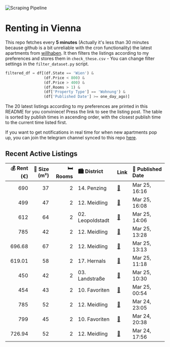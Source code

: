 ![Scraping Pipeline](https://github.com/AthomsG/renting-in-vienna/actions/workflows/run_pipeline.yml/badge.svg)


# Renting in Vienna

This repo fetches every **5 minutes** (Actually it's less than 30 minutes because github is a bit unreliable with the cron functionality) the latest apartments from [willhaben](https://www.willhaben.at/).
It then filters the listings according to my preferences and stores them in `check_these.csv` - You can change filter settings in the `filter_dataset.py` script.

```python
filtered_df = df[(df.State == 'Wien') & 
                 (df.Price < 800) &
                 (df.Price > 400) &
                 (df.Rooms > 1) &
                 (df['Property Type'] == 'Wohnung') &
                 (df['Published Date'] >= one_day_ago)]
```

The 20 latest listings according to my preferences are printed in this README for you conviniece! Press the link to see the listing post.
The table is sorted by publish times in ascending order, with the closest publish time to the current time listed first.

If you want to get notifications in real time for when new apartments pop up, you can join the telegram channel synced to this repo [here](https://t.me/+1HPAYOf5BSsyNTlk).

## Recent Active Listings

|   💰 Rent (€) |   📏 Size (m²) |   🛏️ Rooms | 🏙️ District      | Link                                                                                                                                                                                                       | 📅 Published Date   |
|-------------:|--------------:|-----------:|:-----------------|:-----------------------------------------------------------------------------------------------------------------------------------------------------------------------------------------------------------|:-------------------|
|       690    |            37 |          2 | 14. Penzing      | [🔗](https://www.willhaben.at/iad/immobilien/d/mietwohnungen/wien/wien-1140-penzing/gr%C3%BCnblick:-ruhige-%2B-freundliche-2-zimmerwohnung-n%C3%A4he-linie-49-und-u4-ober-st.-veit%21-1019107827/)          | Mar 25, 16:16      |
|       499    |            47 |          2 | 12. Meidling     | [🔗](https://www.willhaben.at/iad/immobilien/d/mietwohnungen/wien/wien-1120-meidling/helle-befristete-altbaumiete-in-renoviertem-stilhaus-893548877/)                                                       | Mar 25, 16:08      |
|       612    |            64 |          2 | 02. Leopoldstadt | [🔗](https://www.willhaben.at/iad/immobilien/d/mietwohnungen/wien/wien-1020-leopoldstadt/g%C3%BCnstige-gemeindewohnung-direktvergabe-1956908554/)                                                           | Mar 25, 14:06      |
|       785    |            42 |          2 | 12. Meidling     | [🔗](https://www.willhaben.at/iad/immobilien/d/mietwohnungen/wien/wien-1120-meidling/wundervolle-2-zimmer-wohnung-in-toller-lage---einbauk%C3%BCche-inklusive---ab-01.05.2025-verf%C3%BCgbar%21-878246672/) | Mar 25, 13:28      |
|       696.68 |            67 |          2 | 12. Meidling     | [🔗](https://www.willhaben.at/iad/immobilien/d/mietwohnungen/wien/wien-1120-meidling/n%C3%A4he-schloss-hetzendorf-=-2-zimmer-wohnung-=-belghofergasse-1669965135/)                                          | Mar 25, 13:13      |
|       619.01 |            58 |          2 | 17. Hernals      | [🔗](https://www.willhaben.at/iad/immobilien/d/mietwohnungen/wien/wien-1170-hernals/wg-geeignet---n%C3%A4he-elterleinplatz-1365044654/)                                                                     | Mar 25, 11:18      |
|       450    |            42 |          2 | 03. Landstraße   | [🔗](https://www.willhaben.at/iad/immobilien/d/mietwohnungen/wien/wien-1030-landstra%C3%9Fe/ruhige-gemeindewohnung-im-3.-bezirk---direktvergabe-%28nur-mit-g%C3%BCltigem-vormerkschein%29-1673550943/)      | Mar 25, 10:30      |
|       454    |            43 |          2 | 10. Favoriten    | [🔗](https://www.willhaben.at/iad/immobilien/d/mietwohnungen/wien/wien-1100-favoriten/voll-m%C3%B6blierte-gemeindewohnung-mit-direktvergabe-%28nur-mit-g%C3%BCltigem-vormerkschein%29-1279888228/)          | Mar 25, 00:54      |
|       785    |            52 |          2 | 12. Meidling     | [🔗](https://www.willhaben.at/iad/immobilien/d/mietwohnungen/wien/wien-1120-meidling/helle-freundliche-2-zimmer-wohnung-mit-blick-auf-den-sonnenuntergang-2119899272/)                                      | Mar 24, 23:05      |
|       799    |            45 |          2 | 10. Favoriten    | [🔗](https://www.willhaben.at/iad/immobilien/d/mietwohnungen/wien/wien-1100-favoriten/sonnwend---living%21-erstbezug---k%C3%BCche---klima---beschattung---u1-n%C3%A4he%21-1661379415/)                      | Mar 24, 20:38      |
|       726.94 |            52 |          2 | 12. Meidling     | [🔗](https://www.willhaben.at/iad/immobilien/d/mietwohnungen/wien/wien-1120-meidling/nachmieter-gesucht---sonnige-2-zimmer-wohnung-mit-balkon-937623685/)                                                   | Mar 24, 17:56      |

